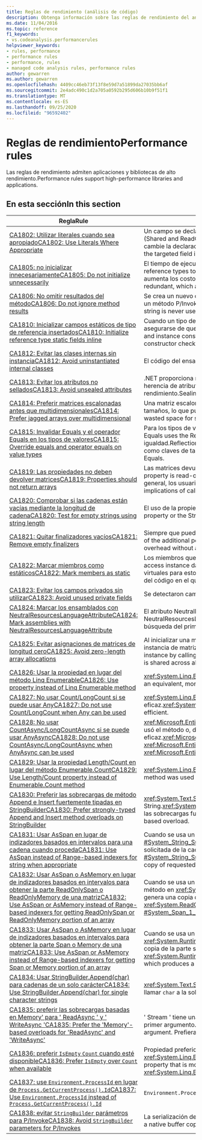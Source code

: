 ```yaml
---
title: Reglas de rendimiento (análisis de código)
description: Obtenga información sobre las reglas de rendimiento del análisis de código.
ms.date: 11/04/2016
ms.topic: reference
f1_keywords:
- vs.codeanalysis.performancerules
helpviewer_keywords:
- rules, performance
- performance rules
- performance, rules
- managed code analysis rules, performance rules
author: gewarren
ms.author: gewarren
ms.openlocfilehash: 4409cc46eb73f13f8e59d7a51899da27035bb6af
ms.sourcegitcommit: 2e4adc490c1d2a705a0592b295d606b10b9f51f1
ms.translationtype: MT
ms.contentlocale: es-ES
ms.lasthandoff: 09/25/2020
ms.locfileid: "96592402"
---
```

# <a name="performance-rules"></a><span data-ttu-id="8e96e-103">Reglas de rendimiento</span><span class="sxs-lookup"><span data-stu-id="8e96e-103">Performance rules</span></span>

<span data-ttu-id="8e96e-104">Las reglas de rendimiento admiten aplicaciones y bibliotecas de alto rendimiento.</span><span class="sxs-lookup"><span data-stu-id="8e96e-104">Performance rules support high-performance libraries and applications.</span></span>

## <a name="in-this-section"></a><span data-ttu-id="8e96e-105">En esta sección</span><span class="sxs-lookup"><span data-stu-id="8e96e-105">In this section</span></span>

| <span data-ttu-id="8e96e-106">Regla</span><span class="sxs-lookup"><span data-stu-id="8e96e-106">Rule</span></span> | <span data-ttu-id="8e96e-107">Descripción</span><span class="sxs-lookup"><span data-stu-id="8e96e-107">Description</span></span> |
| - | - |
| [<span data-ttu-id="8e96e-108">CA1802: Utilizar literales cuando sea apropiado</span><span class="sxs-lookup"><span data-stu-id="8e96e-108">CA1802: Use Literals Where Appropriate</span></span>](ca1802.md) | <span data-ttu-id="8e96e-109">Un campo se declara estático y de solo lectura (Shared y ReadOnly en Visual Basic) y se inicializa con un valor que se calcula en tiempo de compilación.</span><span class="sxs-lookup"><span data-stu-id="8e96e-109">A field is declared static and read-only (Shared and ReadOnly in Visual Basic), and is initialized with a value that is computable at compile time.</span></span> <span data-ttu-id="8e96e-110">Dado que el valor asignado al campo de destino es calculable en tiempo de compilación, cambie la declaración a un campo const (const en Visual Basic) para que el valor se calcule en tiempo de compilación en lugar de en tiempo de ejecución.</span><span class="sxs-lookup"><span data-stu-id="8e96e-110">Because the value that is assigned to the targeted field is computable at compile time, change the declaration to a const (Const in Visual Basic) field so that the value is computed at compile time instead of at run time.</span></span> |
| [<span data-ttu-id="8e96e-111">CA1805: no inicializar innecesariamente</span><span class="sxs-lookup"><span data-stu-id="8e96e-111">CA1805: Do not initialize unnecessarily</span></span>](ca1805.md) | <span data-ttu-id="8e96e-112">El tiempo de ejecución de .NET inicializa todos los campos de los tipos de referencia a sus valores predeterminados antes de ejecutar el constructor.</span><span class="sxs-lookup"><span data-stu-id="8e96e-112">The .NET runtime initializes all fields of reference types to their default values before running the constructor.</span></span> <span data-ttu-id="8e96e-113">En la mayoría de los casos, la inicialización explícita de un campo a su valor predeterminado es redundante, lo que aumenta los costos de mantenimiento y puede degradar el rendimiento (por ejemplo, con un mayor tamaño de ensamblado).</span><span class="sxs-lookup"><span data-stu-id="8e96e-113">In most cases, explicitly initializing a field to its default value is redundant, which adds to maintenance costs and may degrade performance (such as with increased assembly size).</span></span> |
| [<span data-ttu-id="8e96e-114">CA1806: No omitir resultados del método</span><span class="sxs-lookup"><span data-stu-id="8e96e-114">CA1806: Do not ignore method results</span></span>](ca1806.md) | <span data-ttu-id="8e96e-115">Se crea un nuevo objeto, pero nunca se utiliza, o se llama a un método que crea y devuelve una nueva cadena y la nueva cadena nunca se utiliza, o un modelo de objetos componentes (COM) o un método P/Invoke devuelve un código de error o HRESULT que nunca se usa.</span><span class="sxs-lookup"><span data-stu-id="8e96e-115">A new object is created but never used, or a method that creates and returns a new string is called and the new string is never used, or a Component Object Model (COM) or P/Invoke method returns an HRESULT or error code that is never used.</span></span> |
| [<span data-ttu-id="8e96e-116">CA1810: Inicializar campos estáticos de tipo de referencia insertados</span><span class="sxs-lookup"><span data-stu-id="8e96e-116">CA1810: Initialize reference type static fields inline</span></span>](ca1810.md) | <span data-ttu-id="8e96e-117">Cuando un tipo declara un constructor estático explícito, el compilador Just-In-Time (JIT) agrega una comprobación a cada constructor de instancia y a cada método estático del tipo para asegurarse de que se ha llamado anteriormente al constructor estático.</span><span class="sxs-lookup"><span data-stu-id="8e96e-117">When a type declares an explicit static constructor, the just-in-time (JIT) compiler adds a check to each static method and instance constructor of the type to make sure that the static constructor was previously called.</span></span> <span data-ttu-id="8e96e-118">Las comprobaciones del constructor estático pueden reducir el rendimiento.</span><span class="sxs-lookup"><span data-stu-id="8e96e-118">Static constructor checks can decrease performance.</span></span> |
| [<span data-ttu-id="8e96e-119">CA1812: Evitar las clases internas sin instancia</span><span class="sxs-lookup"><span data-stu-id="8e96e-119">CA1812: Avoid uninstantiated internal classes</span></span>](ca1812.md) | <span data-ttu-id="8e96e-120">El código del ensamblado no crea una instancia del tipo del nivel de ensamblado.</span><span class="sxs-lookup"><span data-stu-id="8e96e-120">An instance of an assembly-level type is not created by code in the assembly.</span></span> |
| [<span data-ttu-id="8e96e-121">CA1813: Evitar los atributos no sellados</span><span class="sxs-lookup"><span data-stu-id="8e96e-121">CA1813: Avoid unsealed attributes</span></span>](ca1813.md) | <span data-ttu-id="8e96e-122">.NET proporciona métodos para recuperar atributos personalizados.</span><span class="sxs-lookup"><span data-stu-id="8e96e-122">.NET provides methods for retrieving custom attributes.</span></span> <span data-ttu-id="8e96e-123">De forma predeterminada, estos métodos buscan la jerarquía de herencia de atributo.</span><span class="sxs-lookup"><span data-stu-id="8e96e-123">By default, these methods search the attribute inheritance hierarchy.</span></span> <span data-ttu-id="8e96e-124">La acción de sellar el atributo elimina la búsqueda en la jerarquía de herencia y puede mejorarse el rendimiento.</span><span class="sxs-lookup"><span data-stu-id="8e96e-124">Sealing the attribute eliminates the search through the inheritance hierarchy and can improve performance.</span></span> |
| [<span data-ttu-id="8e96e-125">CA1814: Preferir matrices escalonadas antes que multidimensionales</span><span class="sxs-lookup"><span data-stu-id="8e96e-125">CA1814: Prefer jagged arrays over multidimensional</span></span>](ca1814.md) | <span data-ttu-id="8e96e-126">Una matriz escalonada es una matriz cuyos elementos son matrices.</span><span class="sxs-lookup"><span data-stu-id="8e96e-126">A jagged array is an array whose elements are arrays.</span></span> <span data-ttu-id="8e96e-127">Las matrices que componen los elementos pueden tener distintos tamaños, lo que puede dar lugar a menos espacio desperdiciado para algunos conjuntos de datos.</span><span class="sxs-lookup"><span data-stu-id="8e96e-127">The arrays that make up the elements can be of different sizes, which can result in less wasted space for some sets of data.</span></span> |
| [<span data-ttu-id="8e96e-128">CA1815: Invalidar Equals y el operador Equals en los tipos de valores</span><span class="sxs-lookup"><span data-stu-id="8e96e-128">CA1815: Override equals and operator equals on value types</span></span>](ca1815.md) | <span data-ttu-id="8e96e-129">Para los tipos de valor, la implementación heredada de Equals utiliza la biblioteca de reflexión y compara el contenido de todos los campos.</span><span class="sxs-lookup"><span data-stu-id="8e96e-129">For value types, the inherited implementation of Equals uses the Reflection library and compares the contents of all fields.</span></span> <span data-ttu-id="8e96e-130">Mediante el cálculo, la reflexión es cara y no es necesario comparar cada campo para comprobar si hay igualdad.</span><span class="sxs-lookup"><span data-stu-id="8e96e-130">Reflection is computationally expensive, and comparing every field for equality might be unnecessary.</span></span> <span data-ttu-id="8e96e-131">Si espera que los usuarios comparen u ordenen instancias, o utilicen instancias como claves de tabla hash, el tipo de valor debe implementar Equals.</span><span class="sxs-lookup"><span data-stu-id="8e96e-131">If you expect users to compare or sort instances, or to use instances as hash table keys, your value type should implement Equals.</span></span> |
| [<span data-ttu-id="8e96e-132">CA1819: Las propiedades no deben devolver matrices</span><span class="sxs-lookup"><span data-stu-id="8e96e-132">CA1819: Properties should not return arrays</span></span>](ca1819.md) | <span data-ttu-id="8e96e-133">Las matrices devueltas por propiedades no están protegidas contra escritura, aunque la propiedad sea de solo lectura.</span><span class="sxs-lookup"><span data-stu-id="8e96e-133">Arrays that are returned by properties are not write-protected, even if the property is read-only.</span></span> <span data-ttu-id="8e96e-134">Para mantener la matriz inviolable, la propiedad debe devolver una copia de la matriz.</span><span class="sxs-lookup"><span data-stu-id="8e96e-134">To keep the array tamper-proof, the property must return a copy of the array.</span></span> <span data-ttu-id="8e96e-135">Por lo general, los usuarios no entienden las implicaciones de rendimiento adversas que se originan al llamar a este tipo de propiedad.</span><span class="sxs-lookup"><span data-stu-id="8e96e-135">Typically, users will not understand the adverse performance implications of calling such a property.</span></span> |
| [<span data-ttu-id="8e96e-136">CA1820: Comprobar si las cadenas están vacías mediante la longitud de cadena</span><span class="sxs-lookup"><span data-stu-id="8e96e-136">CA1820: Test for empty strings using string length</span></span>](ca1820.md) | <span data-ttu-id="8e96e-137">El uso de la propiedad String.Length o del método String.IsNullOrEmpty para comparar cadenas es mucho más rápido que el uso de Equals.</span><span class="sxs-lookup"><span data-stu-id="8e96e-137">Comparing strings by using the String.Length property or the String.IsNullOrEmpty method is significantly faster than using Equals.</span></span> |
| [<span data-ttu-id="8e96e-138">CA1821: Quitar finalizadores vacíos</span><span class="sxs-lookup"><span data-stu-id="8e96e-138">CA1821: Remove empty finalizers</span></span>](ca1821.md) | <span data-ttu-id="8e96e-139">Siempre que pueda, evite los finalizadores debido a la sobrecarga de rendimiento adicional necesaria para el seguimiento de la duración del objeto.</span><span class="sxs-lookup"><span data-stu-id="8e96e-139">Whenever you can, avoid finalizers because of the additional performance overhead that is involved in tracking object lifetime.</span></span> <span data-ttu-id="8e96e-140">Un finalizador vacío supone una sobrecarga adicional sin ninguna ventaja.</span><span class="sxs-lookup"><span data-stu-id="8e96e-140">An empty finalizer incurs added overhead without any benefit.</span></span> |
| [<span data-ttu-id="8e96e-141">CA1822: Marcar miembros como estáticos</span><span class="sxs-lookup"><span data-stu-id="8e96e-141">CA1822: Mark members as static</span></span>](ca1822.md) | <span data-ttu-id="8e96e-142">Los miembros que no tienen acceso a los datos de instancia o a los métodos de instancia de llamada se pueden marcar como estáticos (compartidos en Visual Basic).</span><span class="sxs-lookup"><span data-stu-id="8e96e-142">Members that do not access instance data or call instance methods can be marked as static (Shared in Visual Basic).</span></span> <span data-ttu-id="8e96e-143">Después de marcar los métodos como static, el compilador emite los sitios de llamada no virtuales para estos miembros.</span><span class="sxs-lookup"><span data-stu-id="8e96e-143">After you mark the methods as static, the compiler will emit nonvirtual call sites to these members.</span></span> <span data-ttu-id="8e96e-144">Esto puede proporcionar una mejora apreciable del rendimiento del código en el que el rendimiento es fundamental.</span><span class="sxs-lookup"><span data-stu-id="8e96e-144">This can give you a measurable performance gain for performance-sensitive code.</span></span> |
| [<span data-ttu-id="8e96e-145">CA1823: Evitar los campos privados sin utilizar</span><span class="sxs-lookup"><span data-stu-id="8e96e-145">CA1823: Avoid unused private fields</span></span>](ca1823.md) | <span data-ttu-id="8e96e-146">Se detectaron campos privados a los que no parece que se tenga acceso en el ensamblado.</span><span class="sxs-lookup"><span data-stu-id="8e96e-146">Private fields were detected that do not appear to be accessed in the assembly.</span></span> |
| [<span data-ttu-id="8e96e-147">CA1824: Marcar los ensamblados con NeutralResourcesLanguageAttribute</span><span class="sxs-lookup"><span data-stu-id="8e96e-147">CA1824: Mark assemblies with NeutralResourcesLanguageAttribute</span></span>](ca1824.md) | <span data-ttu-id="8e96e-148">El atributo NeutralResourcesLanguage informa al Administrador de recursos del lenguaje que se usó para mostrar los recursos de una referencia cultural neutra para un ensamblado.</span><span class="sxs-lookup"><span data-stu-id="8e96e-148">The NeutralResourcesLanguage attribute informs the Resource Manager of the language that was used to display the resources of a neutral culture for an assembly.</span></span> <span data-ttu-id="8e96e-149">Esto mejora el rendimiento de la búsqueda del primer recurso que se carga y puede reducir el espacio de trabajo.</span><span class="sxs-lookup"><span data-stu-id="8e96e-149">This improves lookup performance for the first resource that you load and can reduce your working set.</span></span> |
| [<span data-ttu-id="8e96e-150">CA1825: Evitar asignaciones de matrices de longitud cero</span><span class="sxs-lookup"><span data-stu-id="8e96e-150">CA1825: Avoid zero-length array allocations</span></span>](ca1825.md) | <span data-ttu-id="8e96e-151">Al inicializar una matriz de longitud cero, se produce una asignación de memoria innecesaria.</span><span class="sxs-lookup"><span data-stu-id="8e96e-151">Initializing a zero-length array leads to unnecessary memory allocation.</span></span> <span data-ttu-id="8e96e-152">En su lugar, use la instancia de matriz vacía asignada estáticamente mediante una llamada a <xref:System.Array.Empty%2A?displayProperty=nameWithType> .</span><span class="sxs-lookup"><span data-stu-id="8e96e-152">Instead, use the statically allocated empty array instance by calling <xref:System.Array.Empty%2A?displayProperty=nameWithType>.</span></span> <span data-ttu-id="8e96e-153">La asignación de memoria se comparte entre todas las invocaciones de este método.</span><span class="sxs-lookup"><span data-stu-id="8e96e-153">The memory allocation is shared across all invocations of this method.</span></span> |
| [<span data-ttu-id="8e96e-154">CA1826: Usar la propiedad en lugar del método Linq Enumerable</span><span class="sxs-lookup"><span data-stu-id="8e96e-154">CA1826: Use property instead of Linq Enumerable method</span></span>](ca1826.md) | <span data-ttu-id="8e96e-155"><xref:System.Linq.Enumerable> El método LINQ se usó en un tipo que admite una propiedad equivalente y más eficaz.</span><span class="sxs-lookup"><span data-stu-id="8e96e-155"><xref:System.Linq.Enumerable> LINQ method was used on a type that supports an equivalent, more efficient property.</span></span> |
| [<span data-ttu-id="8e96e-156">CA1827: No usar Count/LongCount si se puede usar Any</span><span class="sxs-lookup"><span data-stu-id="8e96e-156">CA1827: Do not use Count/LongCount when Any can be used</span></span>](ca1827.md) | <span data-ttu-id="8e96e-157"><xref:System.Linq.Enumerable.Count%2A><xref:System.Linq.Enumerable.LongCount%2A>se usó el método o, donde el <xref:System.Linq.Enumerable.Any%2A> método sería más eficaz.</span><span class="sxs-lookup"><span data-stu-id="8e96e-157"><xref:System.Linq.Enumerable.Count%2A> or <xref:System.Linq.Enumerable.LongCount%2A> method was used where <xref:System.Linq.Enumerable.Any%2A> method would be more efficient.</span></span> |
| [<span data-ttu-id="8e96e-158">CA1828: No usar CountAsync/LongCountAsync si se puede usar AnyAsync</span><span class="sxs-lookup"><span data-stu-id="8e96e-158">CA1828: Do not use CountAsync/LongCountAsync when AnyAsync can be used</span></span>](ca1828.md) | <span data-ttu-id="8e96e-159"><xref:Microsoft.EntityFrameworkCore.EntityFrameworkQueryableExtensions.CountAsync%2A><xref:Microsoft.EntityFrameworkCore.EntityFrameworkQueryableExtensions.LongCountAsync%2A>se usó el método o, donde el <xref:Microsoft.EntityFrameworkCore.EntityFrameworkQueryableExtensions.AnyAsync%2A> método sería más eficaz.</span><span class="sxs-lookup"><span data-stu-id="8e96e-159"><xref:Microsoft.EntityFrameworkCore.EntityFrameworkQueryableExtensions.CountAsync%2A> or <xref:Microsoft.EntityFrameworkCore.EntityFrameworkQueryableExtensions.LongCountAsync%2A> method was used where <xref:Microsoft.EntityFrameworkCore.EntityFrameworkQueryableExtensions.AnyAsync%2A> method would be more efficient.</span></span> |
| [<span data-ttu-id="8e96e-160">CA1829: Usar la propiedad Length/Count en lugar del método Enumerable.Count</span><span class="sxs-lookup"><span data-stu-id="8e96e-160">CA1829: Use Length/Count property instead of Enumerable.Count method</span></span>](ca1829.md) | <span data-ttu-id="8e96e-161"><xref:System.Linq.Enumerable.Count%2A> El método LINQ se usó en un tipo que admite una propiedad equivalente, más eficaz `Length` o `Count` .</span><span class="sxs-lookup"><span data-stu-id="8e96e-161"><xref:System.Linq.Enumerable.Count%2A> LINQ method was used on a type that supports an equivalent, more efficient `Length` or `Count` property.</span></span> |
| [<span data-ttu-id="8e96e-162">CA1830: Preferir las sobrecargas de método Append e Insert fuertemente tipadas en StringBuilder</span><span class="sxs-lookup"><span data-stu-id="8e96e-162">CA1830: Prefer strongly-typed Append and Insert method overloads on StringBuilder</span></span>](ca1830.md) | <span data-ttu-id="8e96e-163"><xref:System.Text.StringBuilder.Append%2A> y <xref:System.Text.StringBuilder.Insert%2A> proporcionan sobrecargas para varios tipos más allá de System. String.</span><span class="sxs-lookup"><span data-stu-id="8e96e-163"><xref:System.Text.StringBuilder.Append%2A> and <xref:System.Text.StringBuilder.Insert%2A> provide overloads for multiple types beyond System.String.</span></span>  <span data-ttu-id="8e96e-164">Siempre que sea posible, prefiera las sobrecargas fuertemente tipadas sobre el uso de ToString () y la sobrecarga basada en cadena.</span><span class="sxs-lookup"><span data-stu-id="8e96e-164">When possible, prefer the strongly-typed overloads over using ToString() and the string-based overload.</span></span> |
| [<span data-ttu-id="8e96e-165">CA1831: Usar AsSpan en lugar de indizadores basados en intervalos para una cadena cuando proceda</span><span class="sxs-lookup"><span data-stu-id="8e96e-165">CA1831: Use AsSpan instead of Range-based indexers for string when appropriate</span></span>](ca1831.md) | <span data-ttu-id="8e96e-166">Cuando se usa un indexador de intervalo en una cadena y se asigna implícitamente el valor a un &lt; tipo char ReadOnlySpan &gt; , se utilizará el método en <xref:System.String.Substring%2A?#System_String_Substring_System_Int32_System_Int32_> lugar de <xref:System.Span%601.Slice%2A?#System_Span_1_Slice_System_Int32_System_Int32_> , que genera una copia de la parte solicitada de la cadena.</span><span class="sxs-lookup"><span data-stu-id="8e96e-166">When using a range-indexer on a string and implicitly assigning the value to a ReadOnlySpan&lt;char&gt; type, the method <xref:System.String.Substring%2A?#System_String_Substring_System_Int32_System_Int32_> will be used instead of <xref:System.Span%601.Slice%2A?#System_Span_1_Slice_System_Int32_System_Int32_>, which produces a copy of requested portion of the string.</span></span> |
| [<span data-ttu-id="8e96e-167">CA1832: Usar AsSpan o AsMemory en lugar de indizadores basados en intervalos para obtener la parte ReadOnlySpan o ReadOnlyMemory de una matriz</span><span class="sxs-lookup"><span data-stu-id="8e96e-167">CA1832: Use AsSpan or AsMemory instead of Range-based indexers for getting ReadOnlySpan or ReadOnlyMemory portion of an array</span></span>](ca1832.md) | <span data-ttu-id="8e96e-168">Cuando se usa un indexador de intervalo en una matriz y se asigna implícitamente el valor a un <xref:System.ReadOnlySpan%601> <xref:System.ReadOnlyMemory%601> tipo o, se utilizará el método en <xref:System.Runtime.CompilerServices.RuntimeHelpers.GetSubArray%2A> lugar de <xref:System.Span%601.Slice%2A?#System_Span_1_Slice_System_Int32_System_Int32_> , que genera una copia de la parte solicitada de la matriz.</span><span class="sxs-lookup"><span data-stu-id="8e96e-168">When using a range-indexer on an array and implicitly assigning the value to a <xref:System.ReadOnlySpan%601> or <xref:System.ReadOnlyMemory%601> type, the method <xref:System.Runtime.CompilerServices.RuntimeHelpers.GetSubArray%2A> will be used instead of <xref:System.Span%601.Slice%2A?#System_Span_1_Slice_System_Int32_System_Int32_>, which produces a copy of requested portion of the array.</span></span> |
| [<span data-ttu-id="8e96e-169">CA1833: Usar AsSpan o AsMemory en lugar de indizadores basados en intervalos para obtener la parte Span o Memory de una matriz</span><span class="sxs-lookup"><span data-stu-id="8e96e-169">CA1833: Use AsSpan or AsMemory instead of Range-based indexers for getting Span or Memory portion of an array</span></span>](ca1833.md) | <span data-ttu-id="8e96e-170">Cuando se usa un indexador de intervalo en una matriz y se asigna implícitamente el valor a un <xref:System.Span%601> <xref:System.Memory%601> tipo o, se utilizará el método en <xref:System.Runtime.CompilerServices.RuntimeHelpers.GetSubArray%2A> lugar de <xref:System.Span%601.Slice%2A?#System_Span_1_Slice_System_Int32_System_Int32_> , que genera una copia de la parte solicitada de la matriz.</span><span class="sxs-lookup"><span data-stu-id="8e96e-170">When using a range-indexer on an array and implicitly assigning the value to a <xref:System.Span%601> or <xref:System.Memory%601> type, the method <xref:System.Runtime.CompilerServices.RuntimeHelpers.GetSubArray%2A> will be used instead of <xref:System.Span%601.Slice%2A?#System_Span_1_Slice_System_Int32_System_Int32_>, which produces a copy of requested portion of the array.</span></span> |
| [<span data-ttu-id="8e96e-171">CA1834: Usar StringBuilder.Append(char) para cadenas de un solo carácter</span><span class="sxs-lookup"><span data-stu-id="8e96e-171">CA1834: Use StringBuilder.Append(char) for single character strings</span></span>](ca1834.md) | <span data-ttu-id="8e96e-172"><xref:System.Text.StringBuilder> tiene una `Append` sobrecarga que toma `char` como argumento.</span><span class="sxs-lookup"><span data-stu-id="8e96e-172"><xref:System.Text.StringBuilder> has an `Append` overload that takes a `char` as its argument.</span></span> <span data-ttu-id="8e96e-173">Prefiera llamar `char` a la sobrecarga para mejorar el rendimiento.</span><span class="sxs-lookup"><span data-stu-id="8e96e-173">Prefer calling the `char` overload to improve performance.</span></span> |
| [<span data-ttu-id="8e96e-174">CA1835: preferir las sobrecargas basadas en Memory' para ' ReadAsync ' y ' WriteAsync '</span><span class="sxs-lookup"><span data-stu-id="8e96e-174">CA1835: Prefer the 'Memory'-based overloads for 'ReadAsync' and 'WriteAsync'</span></span>](ca1835.md) | <span data-ttu-id="8e96e-175">' Stream ' tiene una sobrecarga ' ReadAsync ' que toma un ' byte de memoria &lt; &gt; ' como primer argumento y una sobrecarga ' WriteAsync ' que toma un ' ReadOnlyMemory &lt; byte &gt; ' como primer argumento.</span><span class="sxs-lookup"><span data-stu-id="8e96e-175">'Stream' has a 'ReadAsync' overload that takes a 'Memory&lt;Byte&gt;' as the first argument, and a 'WriteAsync' overload that takes a 'ReadOnlyMemory&lt;Byte&gt;' as the first argument.</span></span> <span data-ttu-id="8e96e-176">Prefiera llamar a las sobrecargas basadas en memoria, que son más eficaces.</span><span class="sxs-lookup"><span data-stu-id="8e96e-176">Prefer calling the memory based overloads, which are more efficient.</span></span> |
| [<span data-ttu-id="8e96e-177">CA1836: preferir `IsEmpty` `Count` cuando esté disponible</span><span class="sxs-lookup"><span data-stu-id="8e96e-177">CA1836: Prefer `IsEmpty` over `Count` when available</span></span>](ca1836.md) | <span data-ttu-id="8e96e-178">Propiedad preferida `IsEmpty` que es más eficaz `Count` que `Length` , <xref:System.Linq.Enumerable.Count%60%601%28System.Collections.Generic.IEnumerable%7B%60%600%7D%29> o <xref:System.Linq.Enumerable.LongCount%60%601%28System.Collections.Generic.IEnumerable%7B%60%600%7D%29> para determinar si el objeto contiene o no elementos.</span><span class="sxs-lookup"><span data-stu-id="8e96e-178">Prefer `IsEmpty` property that is more efficient than `Count`, `Length`, <xref:System.Linq.Enumerable.Count%60%601%28System.Collections.Generic.IEnumerable%7B%60%600%7D%29> or <xref:System.Linq.Enumerable.LongCount%60%601%28System.Collections.Generic.IEnumerable%7B%60%600%7D%29> to determine whether the object contains or not any items.</span></span> |
| [<span data-ttu-id="8e96e-179">CA1837: use `Environment.ProcessId` en lugar de `Process.GetCurrentProcess().Id`</span><span class="sxs-lookup"><span data-stu-id="8e96e-179">CA1837: Use `Environment.ProcessId` instead of `Process.GetCurrentProcess().Id`</span></span>](ca1837.md) | <span data-ttu-id="8e96e-180">`Environment.ProcessId` es más sencillo y más rápido que `Process.GetCurrentProcess().Id` .</span><span class="sxs-lookup"><span data-stu-id="8e96e-180">`Environment.ProcessId` is simpler and faster than `Process.GetCurrentProcess().Id`.</span></span> |
| [<span data-ttu-id="8e96e-181">CA1838: evitar `StringBuilder` parámetros para P/Invoke</span><span class="sxs-lookup"><span data-stu-id="8e96e-181">CA1838: Avoid `StringBuilder` parameters for P/Invokes</span></span>](ca1838.md) | <span data-ttu-id="8e96e-182">La serialización de `StringBuilder` siempre crea una copia de búfer nativa, lo que da lugar a varias asignaciones para una operación de serialización.</span><span class="sxs-lookup"><span data-stu-id="8e96e-182">Marshaling of `StringBuilder` always creates a native buffer copy, resulting in multiple allocations for one marshaling operation.</span></span> |
